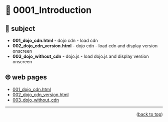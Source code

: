 <a name="topage"></a>

# 🔌 0001_Introduction

## 📜 subject
* **001_dojo_cdn.html** - dojo cdn - load cdn
* **002_dojo_cdn_version.html** - dojo cdn - load cdn and display version onscreen
* **003_dojo_without_cdn** - dojo.js - load dojo.js and display version onscreen


## 🌐 web pages
* [001_dojo_cdn.html](https://koskasmail.github.io/dojotoolkit/050.programming/003.workspace/0001_getting_started/001_dojo_cdn.html)
* [002_dojo_cdn_version.html](https://koskasmail.github.io/dojotoolkit/050.programming/003.workspace/0001_getting_started/002_dojo_cdn_version.html)
* [003_dojo_without_cdn](https://koskasmail.github.io/dojotoolkit/050.programming/003.workspace/0001_getting_started/003_dojo_without_cdn.html)

---

<p align="right">(<a href="#topage">back to top</a>)</p>
<br/>
<br/>


